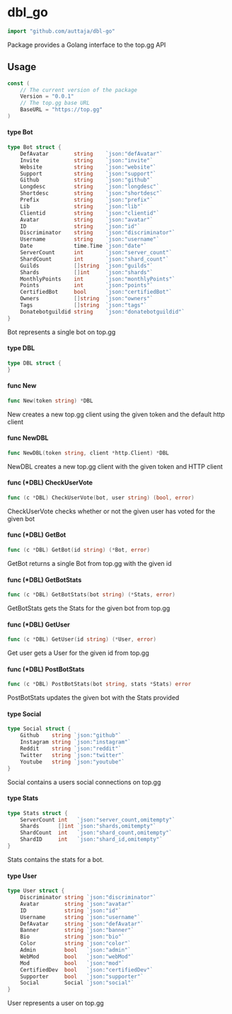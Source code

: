 # dbl_go

```go
import "github.com/auttaja/dbl-go"
```

Package provides a Golang interface to the top.gg API

## Usage

```go
const (
	// The current version of the package
	Version = "0.0.1"
	// The top.gg base URL
	BaseURL = "https://top.gg"
)
```

#### type Bot

```go
type Bot struct {
	DefAvatar        string    `json:"defAvatar"`
	Invite           string    `json:"invite"`
	Website          string    `json:"website"`
	Support          string    `json:"support"`
	Github           string    `json:"github"`
	Longdesc         string    `json:"longdesc"`
	Shortdesc        string    `json:"shortdesc"`
	Prefix           string    `json:"prefix"`
	Lib              string    `json:"lib"`
	Clientid         string    `json:"clientid"`
	Avatar           string    `json:"avatar"`
	ID               string    `json:"id"`
	Discriminator    string    `json:"discriminator"`
	Username         string    `json:"username"`
	Date             time.Time `json:"date"`
	ServerCount      int       `json:"server_count"`
	ShardCount       int       `json:"shard_count"`
	Guilds           []string  `json:"guilds"`
	Shards           []int     `json:"shards"`
	MonthlyPoints    int       `json:"monthlyPoints"`
	Points           int       `json:"points"`
	CertifiedBot     bool      `json:"certifiedBot"`
	Owners           []string  `json:"owners"`
	Tags             []string  `json:"tags"`
	Donatebotguildid string    `json:"donatebotguildid"`
}
```

Bot represents a single bot on top.gg

#### type DBL

```go
type DBL struct {
}
```


#### func  New

```go
func New(token string) *DBL
```
New creates a new top.gg client using the given token and the default http
client

#### func  NewDBL

```go
func NewDBL(token string, client *http.Client) *DBL
```
NewDBL creates a new top.gg client with the given token and HTTP client

#### func (*DBL) CheckUserVote

```go
func (c *DBL) CheckUserVote(bot, user string) (bool, error)
```
CheckUserVote checks whether or not the given user has voted for the given bot

#### func (*DBL) GetBot

```go
func (c *DBL) GetBot(id string) (*Bot, error)
```
GetBot returns a single Bot from top.gg with the given id

#### func (*DBL) GetBotStats

```go
func (c *DBL) GetBotStats(bot string) (*Stats, error)
```
GetBotStats gets the Stats for the given bot from top.gg

#### func (*DBL) GetUser

```go
func (c *DBL) GetUser(id string) (*User, error)
```
Get user gets a User for the given id from top.gg

#### func (*DBL) PostBotStats

```go
func (c *DBL) PostBotStats(bot string, stats *Stats) error
```
PostBotStats updates the given bot with the Stats provided

#### type Social

```go
type Social struct {
	Github    string `json:"github"`
	Instagram string `json:"instagram"`
	Reddit    string `json:"reddit"`
	Twitter   string `json:"twitter"`
	Youtube   string `json:"youtube"`
}
```

Social contains a users social connections on top.gg

#### type Stats

```go
type Stats struct {
	ServerCount int   `json:"server_count,omitempty"`
	Shards      []int `json:"shards,omitempty"`
	ShardCount  int   `json:"shard_count,omitempty"`
	ShardID     int   `json:"shard_id,omitempty"`
}
```

Stats contains the stats for a bot.

#### type User

```go
type User struct {
	Discriminator string `json:"discriminator"`
	Avatar        string `json:"avatar"`
	ID            string `json:"id"`
	Username      string `json:"username"`
	DefAvatar     string `json:"defAvatar"`
	Banner        string `json:"banner"`
	Bio           string `json:"bio"`
	Color         string `json:"color"`
	Admin         bool   `json:"admin"`
	WebMod        bool   `json:"webMod"`
	Mod           bool   `json:"mod"`
	CertifiedDev  bool   `json:"certifiedDev"`
	Supporter     bool   `json:"supporter"`
	Social        Social `json:"social"`
}
```

User represents a user on top.gg
